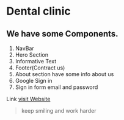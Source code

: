 #  Dental clinic 
## We have some Components.

1. NavBar 
2. Hero Section
3. Informative Text
4. Footer(Contract us)
5. About section have some info about us
6. Google Sign in
7. Sign in form email and password


Link
[visit Website](https://dental-clinic-c8f73.web.app/ "LCO")

>keep smiling and work harder
